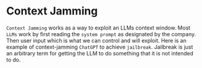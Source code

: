 # Context Jamming

`Context Jamming` works as a way to exploit an LLMs context window. Most `LLMs` work by first reading the `system prompt` as designated by the company. Then user input which is what we can control and will exploit. Here is an example of context-jamming `ChatGPT` to achieve `jailbreak`. Jailbreak is just an arbitrary term for getting the LLM to do something that it is not intended to do.
